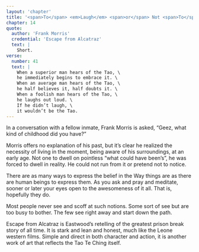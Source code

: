 ```yaml
---
layout: 'chapter'
title: '<span>To</span> <em>Laugh</em> <span>or</span> Not <span>To</span> <em>Laugh</em>'
chapter: 14
quote:
  author: 'Frank Morris'
  credential: 'Escape from Alcatraz'
  text: |
    Short.
verse:
  number: 41
  text: |
    When a superior man hears of the Tao, \
    he immediately begins to embrace it. \
    When an average man hears of the Tao, \
    he half believes it, half doubts it. \
    When a foolish man hears of the Tao, \
    he laughs out loud. \
    If he didn’t laugh, \
    it wouldn’t be the Tao.
---
```


In a conversation with a fellow inmate, Frank Morris is asked,
“Geez, what kind of childhood did you have?”

Morris offers no explanation of his past,
but it’s clear he realized the necessity of living in the moment,
being aware of his surroundings, at an early age.
Not one to dwell on pointless “what could have been’s”,
he was forced to dwell in reality.
He could not run from it or pretend not to notice.

There are as many ways to express the belief in the Way things are as
there are human beings to express them.
As you ask and pray and meditate, sooner or later your eyes open to the
awesomeness of it all. That is, hopefully they do.

Most people never see and scoff at such notions.
Some sort of see but are too busy to bother.
The few see right away and start down the path.

Escape from Alcatraz is Eastwood’s retelling of the greatest prison break
story of all time. It is stark and lean and honest,
much like the Leone western films.
Simple and direct in both character and action,
it is another work of art that reflects the Tao Te Ching itself.
